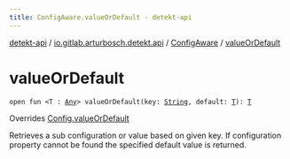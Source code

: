 ```yaml
---
title: ConfigAware.valueOrDefault - detekt-api
---
```


[detekt-api](../../index.html) / [io.gitlab.arturbosch.detekt.api](../index.html) / [ConfigAware](index.html) / [valueOrDefault](./value-or-default.html)

# valueOrDefault

`open fun <T : `[`Any`](https://kotlinlang.org/api/latest/jvm/stdlib/kotlin/-any/index.html)`> valueOrDefault(key: `[`String`](https://kotlinlang.org/api/latest/jvm/stdlib/kotlin/-string/index.html)`, default: `[`T`](value-or-default.html#T)`): `[`T`](value-or-default.html#T)

Overrides [Config.valueOrDefault](../-config/value-or-default.html)

Retrieves a sub configuration or value based on given key. If configuration property cannot be found
the specified default value is returned.


